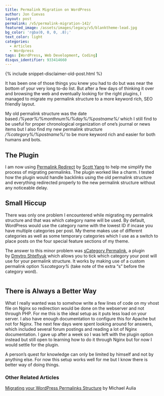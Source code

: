 ```yaml
---
title: Permalink Migration on WordPress
author: Jon Cuevas
layout: post
permalink: /v5/permalink-migration-142/
featured_image: /assets/images/legacy/v5/blanktheme-lead.jpg
bg_color: 'rgba(0, 0, 0, .8);'
text_color: light
categories:
  - Articles
  - Wordpress
tags: [WordPress, Web Development, Coding]
disqus_identifier: 933414660
---
```

{% include snippet-disclaimer-old-post.html %}

It has been one of those things you knew you had to do but was near the bottom of your very long to-do list. But after a few days of thinking it over and browsing the web and eventually looking for the right plugins, I managed to migrate my permalink structure to a more keyword rich, SEO friendly layout.<!--more-->

My old permalink structure was the date based */%year%/%monthnum%/%day%/%postname%/* which I still find to be useful for proper chronological organization of one&#8217;s journal or news items but I also find my new permalink structure */%category%/%postname%/* to be more keyword rich and easier for both humans and bots.

## The Plugin

I am now using [Permalink Redirect][1] by [Scott Yang][2] to help me simplify the process of migrating permalinks. The plugin worked like a charm. I tested how the plugin would handle backlinks using the old permalink structure and everything redirected properly to the new permalink structure without any noticeable delay.

## Small Hiccup

There was only one problem I encountered while migrating my permalink structure and that was which category name will be used. By default, WordPress would use the category name with the lowest ID if incase you have multiple categories per post. My theme makes use of different categories as well as some temporary categories which I use as a switch to place posts on the four special feature sections of my theme.

The answer to this minor problem was [sCategory Permalink][3], a plugin by [Dmytro Shteflyuk][4] which allows you to tick which category your post will use for your permalink structure. It works by making use of a custom permalink option *%scategory%* (take note of the extra &#8220;s&#8221; before the category word).<figure>

<img class="aligncenter" src="http://archon-digital.com/images/scategory.jpg" alt="" /></figure> 
## There is Always a Better Way

What I really wanted was to somehow write a few lines of code on my vhost file on Nginx so redirection would be done on the webserver and not through PHP. For me this is the ideal setup as it puts less load on your server. I also have enough documentation to configure this for Apache but not for Nginx. The next few days were spent looking around for answers, which included several forum postings and reading a lot of Nginx documentation. I gave up after a week so I was left with the plugin option instead but still open to learning how to do it through Nginx but for now I would settle for the plugin.

A person&#8217;s quest for knowledge can only be limited by himself and not by anything else. For now this setup works well for me but I know there is better way of doing things.

### Other Related Articles

<a title="Permanent Link: Migrating your WordPress Permalinks Structure" href="http://www.cravingtech.com/migrating-your-wordpress-permalinks.html" rel="bookmark">Migrating your WordPress Permalinks Structure</a> by Michael Aulia

 [1]: http://scott.yang.id.au/code/permalink-redirect/
 [2]: http://scott.yang.id.au/
 [3]: http://kpumuk.info/projects/wordpress-plugins/scategory-permalink/
 [4]: http://kpumuk.info/